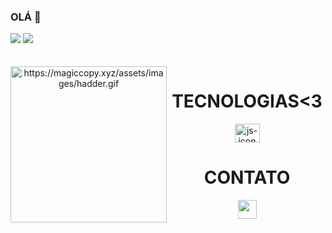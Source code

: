 ### OLÁ 👋

<div>
  
  <img src="https://github-readme-stats.vercel.app/api?username=BitfrogDev&show_icons=true&theme=dark&include_all_commits=true&count_private=true"/>
  <img src="https://github-readme-stats.vercel.app/api/top-langs/?username=BitfrogDev&layout=compact&langs_count=16&theme=dark"/>
</div>
<br>

<div  align="center"> 
  <div style="display: inline_block"><br>
    <img align="left" height="250" alt="https://magiccopy.xyz/assets/images/hadder.gif">
    <h1 align="center">TECNOLOGIAS<3</h1>
    <img align="center" height="30" width="40" alt="js-icon"  src="https://cdn.jsdelivr.net/gh/devicons/devicon/icons/godot/godot-original-wordmark.svg">
   </div>
    
  
  <h1 align="center">CONTATO</h1>
    <a href = "mailto: work.luigi.fonseca@gmail.com">
      <img width="30" src="gmail.svg">
    </a>
</div>

